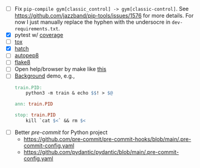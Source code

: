 - [ ] Fix `pip-compile gym[classic_control] -> gym[classic-control]`. See https://github.com/jazzband/pip-tools/issues/1576 for more details. For now I just manually replace the hyphen with the undersocre in `dev-requirements.txt`.
- [x] pytest w/ [coverage](https://github.com/nedbat/coveragepy)
- [ ] [tox](https://github.com/tox-dev/tox)
- [x] [hatch](https://github.com/pypa/hatch)
- [ ] [autopep8](https://github.com/hhatto/autopep8)
- [ ] [flake8](https://github.com/PyCQA/flake8)
- [ ] Open help/browser by make like [this](https://github.com/jeshraghian/snntorch/blob/cd9f9c0cf36a31e73a55de03d2e1408a379be6c5/Makefile#L4)
- [ ] [Background](https://www.baeldung.com/linux/kill-background-process) demo, e.g.,
    ```makefile
    train.PID:
        python3 -m train & echo $$! > $@

    ann: train.PID

    stop: train.PID
        kill `cat $<` && rm $<
    ```
- [ ] Better *pre-commit* for Python project
    - https://github.com/pre-commit/pre-commit-hooks/blob/main/.pre-commit-config.yaml
    - https://github.com/pydantic/pydantic/blob/main/.pre-commit-config.yaml
